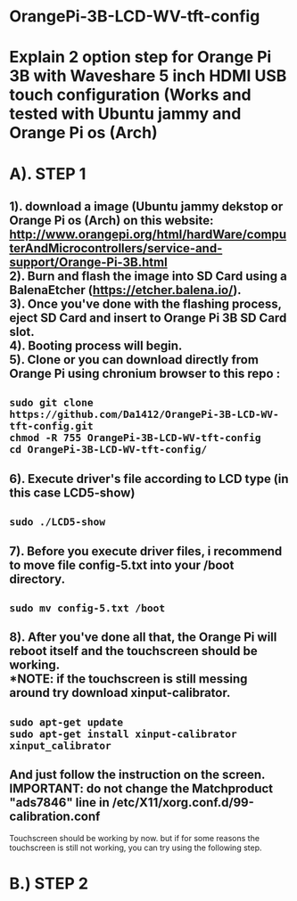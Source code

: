 # OrangePi-3B-LCD-WV-tft-config
Explain 2 option  step for Orange Pi 3B with Waveshare 5 inch HDMI USB touch configuration (Works and tested with Ubuntu jammy and Orange Pi os (Arch)
====================================================
A). STEP 1
====================================================
1). download a image (Ubuntu jammy dekstop or Orange Pi os (Arch) on this website:
    http://www.orangepi.org/html/hardWare/computerAndMicrocontrollers/service-and-support/Orange-Pi-3B.html <br>
2). Burn and flash the image into SD Card using a BalenaEtcher (https://etcher.balena.io/).<br>
3). Once you've done with the flashing process, eject SD Card and insert to Orange Pi 3B SD Card slot. <br>
4). Booting process will begin. <br>
5). Clone or you can download directly from Orange Pi using chronium browser to this repo :
-----------------------------------------------------------------------------------------------------
``` sudo git clone https://github.com/Da1412/OrangePi-3B-LCD-WV-tft-config.git ``` <br>
``` chmod -R 755 OrangePi-3B-LCD-WV-tft-config ``` <br>
``` cd OrangePi-3B-LCD-WV-tft-config/ ``` <br>
-----------------------------------------------------------------------------------------------------
6). Execute driver's file according to LCD type (in this case LCD5-show) <br>
-----------------------------------------------------------------------------------------------------
``` sudo ./LCD5-show ``` <br>
-----------------------------------------------------------------------------------------------------
7). Before you execute driver files, i recommend to move file config-5.txt into your /boot directory. <br>
-----------------------------------------------------------------------------------------------------
```sudo mv config-5.txt /boot ```
-----------------------------------------------------------------------------------------------------
8). After you've done all that, the Orange Pi will reboot itself and the touchscreen should be working. <br>
 *NOTE: if the touchscreen is still messing around try download xinput-calibrator. <br>
 ----------------------------------------------------------------------------------------------------
 ``` sudo apt-get update ``` <br>
 ``` sudo apt-get install xinput-calibrator ``` <br>
 ``` xinput_calibrator ``` <br>
 ----------------------------------------------------------------------------------------------------
 And just follow the instruction on the screen. <br>
 IMPORTANT: do not change the Matchproduct "ads7846" line in /etc/X11/xorg.conf.d/99-calibration.conf <br>
 ----------------------------------------------------------------------------------------------------

 Touchscreen should be working by now. but if for some reasons the touchscreen is still not working, you can try using the following step.
 
 B.) STEP 2
 ================================================
 
